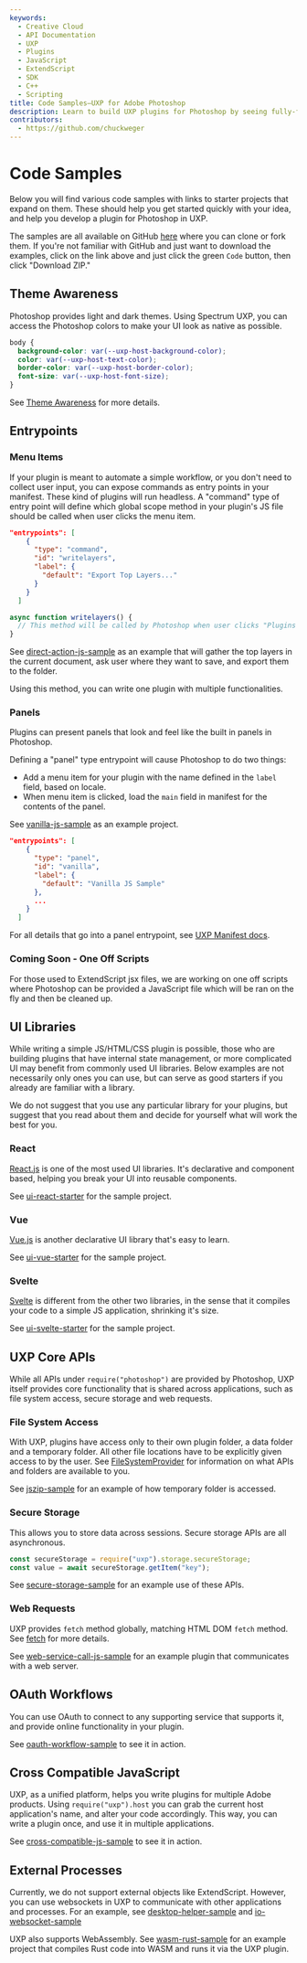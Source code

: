 ```yaml
---
keywords:
  - Creative Cloud
  - API Documentation
  - UXP
  - Plugins
  - JavaScript
  - ExtendScript
  - SDK
  - C++
  - Scripting
title: Code Samples—UXP for Adobe Photoshop
description: Learn to build UXP plugins for Photoshop by seeing fully-functioning code samples.
contributors:
  - https://github.com/chuckweger
---
```


# Code Samples

Below you will find various code samples with links to starter projects that expand on them. These should help you get 
started quickly with your idea, and help you develop a plugin for Photoshop in UXP.

The samples are all available on GitHub [here](https://github.com/AdobeDocs/uxp-photoshop-plugin-samples) where you can clone or fork them. If you're not familiar with GitHub and just want to download the examples, click on the link above and just click the green `Code` button, then click "Download ZIP."

## Theme Awareness

Photoshop provides light and dark themes. Using Spectrum UXP, you can access the Photoshop colors to make your UI look as native as possible.

```css
body {
  background-color: var(--uxp-host-background-color);
  color: var(--uxp-host-text-color);
  border-color: var(--uxp-host-border-color);
  font-size: var(--uxp-host-font-size);
}
```

See [Theme Awareness](/guides/theme-awareness/) for more details.

## Entrypoints

### Menu Items

If your plugin is meant to automate a simple workflow, or you don't need to collect user input, you can expose commands as entry points in your manifest. These kind of plugins will run headless. A "command" type of entry point will define which global scope method in your plugin's JS file should be called when user clicks the menu item.

```json
"entrypoints": [
    {
      "type": "command",
      "id": "writelayers",
      "label": {
        "default": "Export Top Layers..."
      }
    }
  ]
```

```javascript
async function writelayers() {
  // This method will be called by Photoshop when user clicks "Plugins > <Your Plugin> > Export Top Layers...
}
```

See [direct-action-js-sample](https://github.com/AdobeDocs/uxp-photoshop-plugin-samples/tree/main/direct-action-js-sample) as an example that will gather the top layers in the current document, ask user where they want to save, and export them to the folder.

Using this method, you can write one plugin with multiple functionalities.

### Panels

Plugins can present panels that look and feel like the built in panels in Photoshop. 

Defining a "panel" type entrypoint will cause Photoshop to do two things:
- Add a menu item for your plugin with the name defined in the `label` field, based on locale.
- When menu item is clicked, load the `main` field in manifest for the contents of the panel.

See [vanilla-js-sample](https://github.com/AdobeDocs/uxp-photoshop-plugin-samples/tree/main/vanilla-js-sample) as an example project.

```json
"entrypoints": [
    {
      "type": "panel",
      "id": "vanilla",
      "label": {
        "default": "Vanilla JS Sample"
      },
      ...
    }
  ]
```

For all details that go into a panel entrypoint, see [UXP Manifest docs](/guides/uxp_guide/uxp-misc/manifest-v4/).

### Coming Soon - One Off Scripts

For those used to ExtendScript jsx files, we are working on one off scripts where Photoshop can be provided a JavaScript 
file which will be ran on the fly and then be cleaned up. 

## UI Libraries

While writing a simple JS/HTML/CSS plugin is possible, those who are building plugins that have internal state management, 
or more complicated UI may benefit from commonly used UI libraries. Below examples are not necessarily only ones you can use,
but can serve as good starters if you already are familiar with a library.

We do not suggest that you use any particular library for your plugins, but suggest that you read about them and decide
for yourself what will work the best for you.

### React

[React.js](https://reactjs.org/) is one of the most used UI libraries. It's declarative and component based, helping you
break your UI into reusable components. 

See [ui-react-starter](https://github.com/AdobeDocs/uxp-photoshop-plugin-samples/tree/main/ui-react-starter) for the sample project.

### Vue

[Vue.js](https://vuejs.org/) is another declarative UI library that's easy to learn. 

See [ui-vue-starter](https://github.com/AdobeDocs/uxp-photoshop-plugin-samples/tree/main/ui-vue-starter) for the sample project.

### Svelte

[Svelte](https://svelte.dev/) is different from the other two libraries, in the sense that it compiles your code to a 
simple JS application, shrinking it's size.

See [ui-svelte-starter](https://github.com/AdobeDocs/uxp-photoshop-plugin-samples/tree/main/ui-svelte-starter) for the sample project.

## UXP Core APIs

While all APIs under `require("photoshop")` are provided by Photoshop, UXP itself provides core functionality that is shared across
applications, such as file system access, secure storage and web requests.

### File System Access

With UXP, plugins have access only to their own plugin folder, a data folder and a temporary folder. All other file locations
have to be explicitly given access to by the user. See [FileSystemProvider](/uxp-api/reference-js/Modules/uxp/Persistent%20File%20Storage/FileSystemProvider/)
for information on what APIs and folders are available to you.

See [jszip-sample](https://github.com/AdobeDocs/uxp-photoshop-plugin-samples/tree/main/jszip-sample) for an example of how temporary folder is accessed.

### Secure Storage

This allows you to store data across sessions. Secure storage APIs are all asynchronous.

```javascript
const secureStorage = require("uxp").storage.secureStorage;
const value = await secureStorage.getItem("key");
```

See [secure-storage-sample](https://github.com/AdobeDocs/uxp-photoshop-plugin-samples/tree/main/secure-storage-sample) for an example use of these APIs.

### Web Requests

UXP provides `fetch` method globally, matching HTML DOM `fetch` method. See [fetch](/uxp-api/reference-js/Global%20Members/Data%20Transfers/fetch/) for more details.

See [web-service-call-js-sample](https://github.com/AdobeDocs/uxp-photoshop-plugin-samples/tree/main/web-service-call-js-sample)
for an example plugin that communicates with a web server.

## OAuth Workflows

You can use OAuth to connect to any supporting service that supports it, and provide online functionality in your plugin.

See [oauth-workflow-sample](https://github.com/AdobeDocs/uxp-photoshop-plugin-samples/tree/main/oauth-workflow-sample) to see it in action.

## Cross Compatible JavaScript

UXP, as a unified platform, helps you write plugins for multiple Adobe products. Using `require("uxp").host` you can grab the current host
application's name, and alter your code accordingly. This way, you can write a plugin once, and use it in multiple applications.

See [cross-compatible-js-sample](https://github.com/AdobeDocs/uxp-photoshop-plugin-samples/tree/main/cross-compatible-js-sample) to see it in action.

## External Processes

Currently, we do not support external objects like ExtendScript. However, you can use websockets in UXP to communicate with other 
applications and processes. For an example, see [desktop-helper-sample](https://github.com/AdobeDocs/uxp-photoshop-plugin-samples/tree/main/desktop-helper-sample) and 
[io-websocket-sample](https://github.com/AdobeDocs/uxp-photoshop-plugin-samples/tree/main/io-websocket-sample)

UXP also supports WebAssembly. See [wasm-rust-sample](https://github.com/AdobeDocs/uxp-photoshop-plugin-samples/tree/main/wasm-rust-sample) for an example project
that compiles Rust code into WASM and runs it via the UXP plugin.
